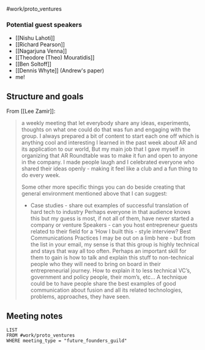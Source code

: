 #work/proto_ventures 
### Potential guest speakers
- [[Nishu Lahoti]]
- [[Richard Pearson]]
- [[Nagarjuna Venna]]
- [[Theodore (Theo) Mouratidis]]
- [[Ben Soltoff]]
- [[Dennis Whyte]] (Andrew's paper)
- me!

## Structure and goals
From [[Lee Zamir]]:
> a weekly meeting that let everybody share any ideas, experiments, thoughts on what one could do that was fun and engaging with the group. I always prepared a bit of content to start each one off which is anything cool and interesting I learned in the past week about AR and its application to our world, But my main job that I gave myself in organizing that AR Roundtable was to make it fun and open to anyone in the company. I made people laugh and I celebrated everyone who shared their ideas openly - making it feel like a club and a fun thing to do every week.
> 
> Some other more specific things you can do beside creating that general environment mentioned above that I can suggest:
> 
>- Case studies - share out examples of successful translation of hard tech to industry
> Perhaps everyone in that audience knows this but my guess is most, if not all of them, have never started a company or venture
> Speakers - can you host entrepreneur guests related to their field for a ‘How I built this - style interview?
> Best Communications Practices
> I may be out on a limb here - but from the list in your email, my sense is that this group is highly technical and stays that way all too often. Perhaps an important skill for them to gain is how to talk and explain this stuff to non-technical people who they will need to bring on board in their entrepreneurial journey. How to explain it to less technical VC’s, government and policy people, their mom’s, etc…
> A technique could be to have people share the best examples of good communication about fusion and all its related technologies, problems, approaches, they have seen.
## Meeting notes
```dataview
LIST
FROM #work/proto_ventures 
WHERE meeting_type = "future_founders_guild"

```
